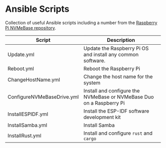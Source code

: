 # Ansible Scripts

Collection of useful Ansible scripts including a number from the [Raspberry Pi NVMeBase repository](https://github.com/NevynUK/AnsibleNVMeBase).

| Script | Description |
|--------|-------------|
| Update.yml | Update the Raspberry Pi OS and install any common software. |
| Reboot.yml | Reboot the Raspberry Pi |
| ChangeHostName.yml | Change the host name for the system |
| ConfigureNVMeBaseDrive.yml | Install and configure the NVMeBase or NVMeBase Duo on a Raspberry Pi |
| InstallESPIDF.yml | Install the ESP-IDF software development kit |
| InstallSamba.yml | Install Samba |
| InstallRust.yml | Install and configure `rust` and `cargo` |
